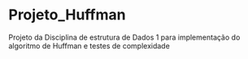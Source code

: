 # Projeto_Huffman
Projeto da Disciplina de estrutura de Dados 1 para implementação do algoritmo de Huffman e testes de complexidade
